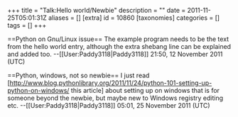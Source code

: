 +++
title = "Talk:Hello world/Newbie"
description = ""
date = 2011-11-25T05:01:31Z
aliases = []
[extra]
id = 10860
[taxonomies]
categories = []
tags = []
+++

==Python on Gnu/Linux issue==
The example program needs to be the text from the hello world entry, although the extra shebang line can be explained and added too. --[[User:Paddy3118|Paddy3118]] 21:50, 12 November 2011 (UTC)

==Python, windows, not so newbie==
I just read [http://www.blog.pythonlibrary.org/2011/11/24/python-101-setting-up-python-on-windows/ this article] about setting up on windows that is for someone beyond the newbie, but maybe new to Windows registry editing etc. --[[User:Paddy3118|Paddy3118]] 05:01, 25 November 2011 (UTC)
